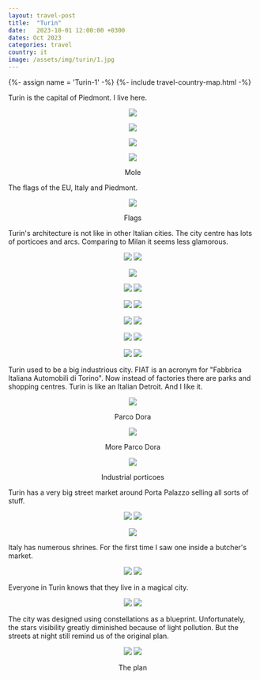 ```yaml
---
layout: travel-post
title:  "Turin"
date:   2023-10-01 12:00:00 +0300
dates: Oct 2023
categories: travel
country: it
image: /assets/img/turin/1.jpg
---
```

{%- assign name = 'Turin-1' -%}
{%- include travel-country-map.html -%}

Turin is the capital of Piedmont. I live here. 
<center>
    <img src="{{site.baseurl}}/assets/img/turin/1.jpg" />
    <p class="image-label"></p>
</center>

<center>
    <img src="{{site.baseurl}}/assets/img/turin/2.jpg" />
    <p class="image-label"></p>
</center>

<center>
    <img src="{{site.baseurl}}/assets/img/turin/3.jpg" />
    <p class="image-label"></p>
</center>

<center>
    <img src="{{site.baseurl}}/assets/img/turin/4.jpg" />
    <p class="image-label">Mole</p>
</center>

The flags of the EU, Italy and Piedmont.
<center>
    <img src="{{site.baseurl}}/assets/img/turin/5.jpg" />
    <p class="image-label">Flags</p>
</center>

Turin's architecture is not like in other Italian cities. The city centre has lots of porticoes and arcs. Comparing to Milan it seems less glamorous.
<center>
    <div class="side-by-side">
        <img src="{{site.baseurl}}/assets/img/turin/6.jpg" />
        <img src="{{site.baseurl}}/assets/img/turin/7.jpg" />
    </div>
    <p class="image-label"></p>
</center>

<center>
    <img src="{{site.baseurl}}/assets/img/turin/10.jpg" />
    <p class="image-label"></p>
</center>

<center>
    <div class="side-by-side">
        <img src="{{site.baseurl}}/assets/img/turin/8.jpg" />
        <img src="{{site.baseurl}}/assets/img/turin/9.jpg" />
    </div>
    <p class="image-label"></p>
</center>


<center>
    <div class="side-by-side">
        <img src="{{site.baseurl}}/assets/img/turin/11.jpg" />
        <img src="{{site.baseurl}}/assets/img/turin/12.jpg" />
    </div>
    <p class="image-label"></p>
</center>

<center>
    <div class="side-by-side">
        <img src="{{site.baseurl}}/assets/img/turin/13.jpg" />
        <img src="{{site.baseurl}}/assets/img/turin/14.jpg" />
    </div>
    <p class="image-label"></p>
</center>

<center>
    <div class="side-by-side">
        <img src="{{site.baseurl}}/assets/img/turin/21.jpg" />
        <img src="{{site.baseurl}}/assets/img/turin/21-1.jpg" />
    </div>
    <p class="image-label"></p>
</center>

<center>
    <div class="side-by-side">
        <img src="{{site.baseurl}}/assets/img/turin/22-1.jpg" />
        <img src="{{site.baseurl}}/assets/img/turin/22.jpg" />
    </div>
    <p class="image-label"></p>
</center>


Turin used to be a big industrious city. FIAT is an acronym for "Fabbrica Italiana Automobili di Torino". Now instead of factories there are parks and shopping centres. Turin is like an Italian Detroit. And I like it.
<center>
    <img src="{{site.baseurl}}/assets/img/turin/15.jpg" />
    <p class="image-label">Parco Dora</p>
</center>

<center>
    <img src="{{site.baseurl}}/assets/img/turin/16.jpg" />
    <p class="image-label">More Parco Dora</p>
</center>

<center>
    <img src="{{site.baseurl}}/assets/img/turin/17.jpg" />
    <p class="image-label">Industrial porticoes</p>
</center>

Turin has a very big street market around Porta Palazzo selling all sorts of stuff.
<center>
    <div class="side-by-side">
        <img src="{{site.baseurl}}/assets/img/turin/23.jpg" />
        <img src="{{site.baseurl}}/assets/img/turin/24.jpg" />
    </div>
    <p class="image-label"></p>
</center>

<center>
    <img src="{{site.baseurl}}/assets/img/turin/18.jpg" />
    <p class="image-label"></p>
</center>

Italy has numerous shrines. For the first time I saw one inside a butcher's market.
<center>
    <div class="side-by-side">
        <img src="{{site.baseurl}}/assets/img/turin/20.jpg" />
        <img src="{{site.baseurl}}/assets/img/turin/19.jpg" />
    </div>
    <p class="image-label"></p>
</center>

Everyone in Turin knows that they live in a magical city.
<center>
    <div class="side-by-side">
        <img src="{{site.baseurl}}/assets/img/turin/25.jpg" />
        <img src="{{site.baseurl}}/assets/img/turin/26.jpg" />
    </div>
    <p class="image-label"></p>
</center>

The city was designed using constellations as a blueprint. Unfortunately, the stars visibility greatly diminished because of light pollution. But the streets at night still remind us of the original plan.
<center>
    <div class="side-by-side">
        <img src="{{site.baseurl}}/assets/img/turin/27.jpg" />
        <img src="{{site.baseurl}}/assets/img/turin/28.jpg" />
    </div>
    <p class="image-label">The plan</p>
</center>